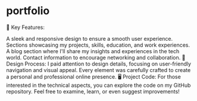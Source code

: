 # portfolio
📌 Key Features:

A sleek and responsive design to ensure a smooth user experience.
Sections showcasing my projects, skills, education, and work experiences.
A blog section where I'll share my insights and experiences in the tech world.
Contact information to encourage networking and collaboration.
🎨 Design Process:
I paid attention to design details, focusing on user-friendly navigation and visual appeal. Every element was carefully crafted to create a personal and professional online presence.
🖥️ Project Code:
For those interested in the technical aspects, you can explore the code on my GitHub repository. Feel free to examine, learn, or even suggest improvements!
